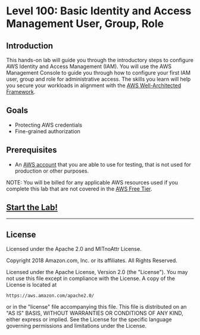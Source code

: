 # Level 100: Basic Identity and Access Management User, Group, Role

## Introduction

This hands-on lab will guide you through the introductory steps to configure AWS Identity and Access Management (IAM).
You will use the AWS Management Console to guide you through how to configure your first IAM user, group and role for administrative access. The skills you learn will help you secure your workloads in alignment with the [AWS Well-Architected Framework](https://aws.amazon.com/architecture/well-architected/).

## Goals

* Protecting AWS credentials
* Fine-grained authorization

## Prerequisites

* An [AWS account](https://portal.aws.amazon.com/gp/aws/developer/registration/index.html) that you are able to use for testing, that is not used for production or other purposes.

NOTE: You will be billed for any applicable AWS resources used if you complete this lab that are not covered in the [AWS Free Tier](https://aws.amazon.com/free/).

## [Start the Lab!](Lab_Guide.md)

***

## License

Licensed under the Apache 2.0 and MITnoAttr License.

Copyright 2018 Amazon.com, Inc. or its affiliates. All Rights Reserved.

Licensed under the Apache License, Version 2.0 (the "License"). You may not use this file except in compliance with the License. A copy of the License is located at

    https://aws.amazon.com/apache2.0/

or in the "license" file accompanying this file. This file is distributed on an "AS IS" BASIS, WITHOUT WARRANTIES OR CONDITIONS OF ANY KIND, either express or implied. See the License for the specific language governing permissions and limitations under the License.



